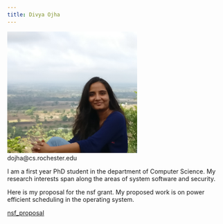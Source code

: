 ```yaml
---
title: Divya Ojha
---
```


<img src="divya.jpg" alt="divya" style="width: 300px;"/>
<br/>
dojha@cs.rochester.edu
<br/>

I am a first year PhD student in the department of Computer Science.
My research interests span along the areas of system software and security.

Here is my proposal for the nsf grant. My proposed work is on power efficient scheduling in the operating system.

<a href="https://divyaojha.github.io/blob/master/divya_nsfproposal.pdf">nsf_proposal</a>

